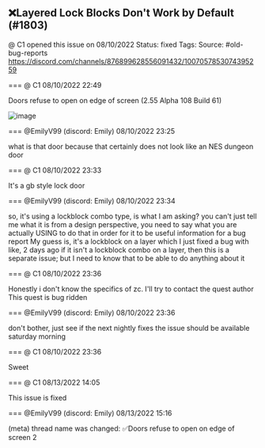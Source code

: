 ## ❌Layered Lock Blocks Don't Work by Default (#1803)
@ C1 opened this issue on 08/10/2022
Status: fixed
Tags: 
Source: #old-bug-reports https://discord.com/channels/876899628556091432/1007057853074395259


=== @ C1 08/10/2022 22:49

Doors refuse to open on edge of screen (2.55 Alpha 108 Build 61)

![image](https://cdn.discordapp.com/attachments/1007057853074395259/1007058051142008853/unknown.png?ex=65e8f2e5&is=65d67de5&hm=a9c603753324655eb15a2781e09f462512dd26424d6c97e92e4daa7e47e831f9&)

=== @EmilyV99 (discord: Emily) 08/10/2022 23:25

what is that door
because that certainly does not look like an NES dungeon door

=== @ C1 08/10/2022 23:33

It's a gb style lock door

=== @EmilyV99 (discord: Emily) 08/10/2022 23:34

so, it's using a lockblock combo type, is what I am asking?
you can't just tell me what it is from a design perspective, you need to say what you are actually USING to do that in order for it to be useful information for a bug report
My guess is, it's a lockblock on a layer
which I just fixed a bug with like, 2 days ago
if it isn't a lockblock combo on a layer, then this is a separate issue; but I need to know that to be able to do anything about it

=== @ C1 08/10/2022 23:36

Honestly i don't know the specifics of zc. I'll try to contact the quest author
This quest is bug ridden

=== @EmilyV99 (discord: Emily) 08/10/2022 23:36

don't bother, just see if the next nightly fixes the issue
should be available saturday morning

=== @ C1 08/10/2022 23:36

Sweet

=== @ C1 08/13/2022 14:05

This issue is fixed

=== @EmilyV99 (discord: Emily) 08/13/2022 15:16

(meta) thread name was changed: ✅Doors refuse to open on edge of screen 2
